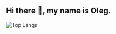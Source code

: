 ## Hi there 👋, my name is Oleg.

![Top Langs](https://github-readme-stats.vercel.app/api/top-langs/?username=Legabog&layout=compact)

<!--
**Legabog/Legabog** is a ✨ _special_ ✨ repository because its `README.md` (this file) appears on your GitHub profile.
